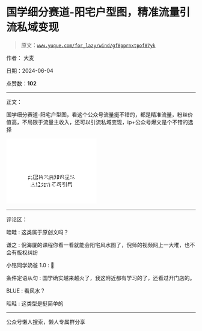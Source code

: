 # 国学细分赛道-阳宅户型图，精准流量引流私域变现

> 原文：[`www.yuque.com/for_lazy/wind/gf8pprnxtpof87yk`](https://www.yuque.com/for_lazy/wind/gf8pprnxtpof87yk)

作者： 大麦

日期：2024-06-04

点赞数：**102**

* * *

正文：

国学细分赛道-阳宅户型图，看这个公众号流量挺不错的，都是精准流量，粉丝价值高，不局限于流量主收入，还可以引流私域变现，ip+公众号爆文是个不错的选择

![](img/1a475796338a479f2e73558d48580123.png)

* * *

评论区：

畦畦 : 这类属于原创文吗？

谦之 : 倪海厦的课程你看一看就能会阳宅风水图了，倪师的视频网上一大堆，也不会有版权纠纷

小铭同学奶爸 1.0 : 🥹

条件定语从句 : 国学确实越来越火了，我这附近都有学习的了，还看过开门店的。

BLUE : 看风水？

畦畦 : 这类型是挺简单的

* * *

公众号懒人搜索，懒人专属群分享